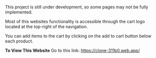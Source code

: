 This project is still under development, so some pages may not be fully implemented. 

Most of this websites functionality is accessible through the cart logo located at the top-right of the navigation.

You can add items to the cart by clicking on the add to cart button below each product.

**To View This Website**
Go to this link: https://clone-311b0.web.app/




